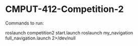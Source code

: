 # CMPUT-412-Competition-2

Commands to run:

roslaunch competition2 start.launch
roslaunch my_navigation full_navigation.launch 2>/dev/null

